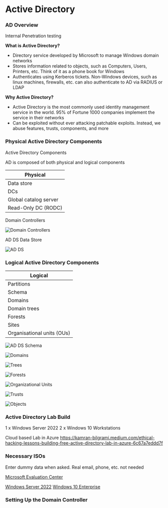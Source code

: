 # Active Directory

### AD Overview

Internal Penetration testing

**What is Active Directory?**

- Directory service developed by Microsoft to manage Windows domain networks
- Stores information related to objects, such as Computers, Users, Printers, etc. Think of it as a phone book 
for Windows
- Authenticates using Kerberos tickets. Non-Windows devices, such as linux machines, firewalls, etc. can also 
authenticate to AD via RADIUS or LDAP

**Why Active Directory?**

- Active Directory is the most commonly used identity management service in the world. 95% of Fortune 1000 
companies implement the service in their networks
- Can be exploited without ever attacking patchable exploits. Instead, we abuse features, trusts, components, 
and more

### Physical Active Directory Components

Active Directory Components

AD is composed of both physical and logical components

|Physical|
|---------|
|Data store|
|DCs|
|Global catalog server|
|Read-Only DC (RODC)|

Domain Controllers

![Domain Controllers](./pictures/domain-controllers.png)

AD DS Data Store

![AD DS](./pictures/ad-ds-data-store.png)

### Logical Active Directory Components

|Logical|
|-------|
|Partitions|
|Schema|
|Domains|
|Domain trees|
|Forests|
|Sites|
|Organisational units (OUs)|

![AD DS Schema](./pictures/ad-ds-schema.png)

![Domains](./pictures/domains.png)

![Trees](./pictures/trees.png)

![Forests](./pictures/forests.png)

![Organizational Units](./pictures/ous.png)

![Trusts](./pictures/trusts.png)

![Objects](./pictures/objects.png)

### Active Directory Lab Build

1 x Windows Server 2022
2 x Windows 10 Workstations

Cloud based Lab in Azure https://kamran-bilgrami.medium.com/ethical-hacking-lessons-building-free-active-directory-lab-in-azure-6c67a7eddd7f

### Necessary ISOs

Enter dummy data when asked. Real email, phone, etc. not needed

[Microsoft Evaluation Center](https://www.microsoft.com/en-us/evalcenter)

[Windows Server 2022](https://info.microsoft.com/ww-landing-windows-server-2022.html)
[Windows 10 Enterprise](https://www.microsoft.com/en-us/evalcenter/download-windows-10-enterprise)

### Setting Up the Domain Controller
